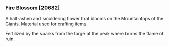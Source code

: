 ### Fire Blossom [20682]

A half-ashen and smoldering flower that blooms on the Mountaintops of the Giants. Material used for crafting items.

Fertilized by the sparks from the forge at the peak where burns the flame of ruin.